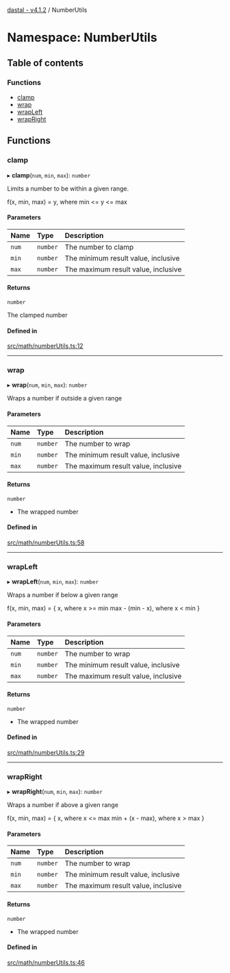 [dastal - v4.1.2](../README.md) / NumberUtils

# Namespace: NumberUtils

## Table of contents

### Functions

- [clamp](numberutils.md#clamp)
- [wrap](numberutils.md#wrap)
- [wrapLeft](numberutils.md#wrapleft)
- [wrapRight](numberutils.md#wrapright)

## Functions

### clamp

▸ **clamp**(`num`, `min`, `max`): `number`

Limits a number to be within a given range.

f(x, min, max) = y, where min <= y <= max

#### Parameters

| Name | Type | Description |
| :------ | :------ | :------ |
| `num` | `number` | The number to clamp |
| `min` | `number` | The minimum result value, inclusive |
| `max` | `number` | The maximum result value, inclusive |

#### Returns

`number`

The clamped number

#### Defined in

[src/math/numberUtils.ts:12](https://github.com/havelessbemore/dastal/blob/20d3f8b/src/math/numberUtils.ts#L12)

___

### wrap

▸ **wrap**(`num`, `min`, `max`): `number`

Wraps a number if outside a given range

#### Parameters

| Name | Type | Description |
| :------ | :------ | :------ |
| `num` | `number` | The number to wrap |
| `min` | `number` | The minimum result value, inclusive |
| `max` | `number` | The maximum result value, inclusive |

#### Returns

`number`

- The wrapped number

#### Defined in

[src/math/numberUtils.ts:58](https://github.com/havelessbemore/dastal/blob/20d3f8b/src/math/numberUtils.ts#L58)

___

### wrapLeft

▸ **wrapLeft**(`num`, `min`, `max`): `number`

Wraps a number if below a given range

f(x, min, max) = {
   x, where x >= min
   max - (min - x), where x < min
}

#### Parameters

| Name | Type | Description |
| :------ | :------ | :------ |
| `num` | `number` | The number to wrap |
| `min` | `number` | The minimum result value, inclusive |
| `max` | `number` | The maximum result value, inclusive |

#### Returns

`number`

- The wrapped number

#### Defined in

[src/math/numberUtils.ts:29](https://github.com/havelessbemore/dastal/blob/20d3f8b/src/math/numberUtils.ts#L29)

___

### wrapRight

▸ **wrapRight**(`num`, `min`, `max`): `number`

Wraps a number if above a given range

f(x, min, max) = {
   x, where x <= max
   min + (x - max), where x > max
}

#### Parameters

| Name | Type | Description |
| :------ | :------ | :------ |
| `num` | `number` | The number to wrap |
| `min` | `number` | The minimum result value, inclusive |
| `max` | `number` | The maximum result value, inclusive |

#### Returns

`number`

- The wrapped number

#### Defined in

[src/math/numberUtils.ts:46](https://github.com/havelessbemore/dastal/blob/20d3f8b/src/math/numberUtils.ts#L46)
